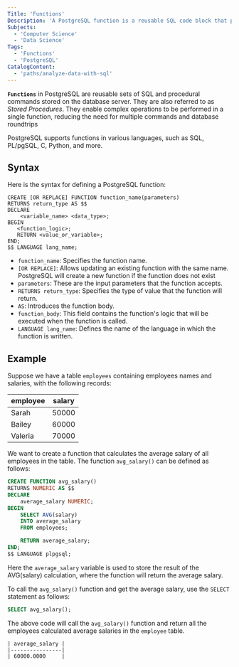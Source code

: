 ```yaml
---
Title: 'Functions'
Description: 'A PostgreSQL function is a reusable SQL code block that performs operations and returns results.'
Subjects:
  - 'Computer Science'
  - 'Data Science'
Tags:
  - 'Functions'
  - 'PostgreSQL'
CatalogContent:
  - 'paths/analyze-data-with-sql'
---
```


**`Functions`** in PostgreSQL are reusable sets of SQL and procedural commands stored on the database server. They are also referred to as _Stored Procedures_. They enable complex operations to be performed in a single function, reducing the need for multiple commands and database roundtrips

PostgreSQL supports functions in various languages, such as SQL, PL/pgSQL, C, Python, and more.

## Syntax

Here is the syntax for defining a PostgreSQL function:

```pseudo
CREATE [OR REPLACE] FUNCTION function_name(parameters)
RETURNS return_type AS $$
DECLARE
    <variable_name> <data_type>;
BEGIN
   <function_logic>;
   RETURN <value_or_variable>;
END;
$$ LANGUAGE lang_name;
```

- `function_name`: Specifies the function name.
- `[OR REPLACE]`: Allows updating an existing function with the same name. PostgreSQL will create a new function if the function does not exist
- `parameters`: These are the input parameters that the function accepts.
- `RETURNS return_type`: Specifies the type of value that the function will return.
- `AS`: Introduces the function body.
- `function_body`: This field contains the function's logic that will be executed when the function is called.
- `LANGUAGE lang_name`: Defines the name of the language in which the function is written.

## Example

Suppose we have a table `employees` containing employees names and salaries, with the following records:

| employee | salary |
| -------- | ------ |
| Sarah    | 50000  |
| Bailey   | 60000  |
| Valeria  | 70000  |

We want to create a function that calculates the average salary of all employees in the table. The function `avg_salary()` can be defined as follows:

```sql
CREATE FUNCTION avg_salary()
RETURNS NUMERIC AS $$
DECLARE
    average_salary NUMERIC;
BEGIN
    SELECT AVG(salary)
    INTO average_salary
    FROM employees;

    RETURN average_salary;
END;
$$ LANGUAGE plpgsql;
```

Here the `average_salary` variable is used to store the result of the AVG(salary) calculation, where the function will return the average salary.

To call the `avg_salary()` function and get the average salary, use the `SELECT` statement as follows:

```sql
SELECT avg_salary();
```

The above code will call the `avg_salary()` function and return all the employees calculated average salaries in the `employee` table.

```shell
| average_salary |
|----------------|
| 60000.0000     |
```
